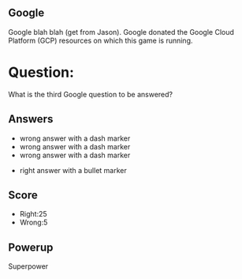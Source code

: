 ## Google
Google blah blah (get from Jason).
Google donated the Google Cloud Platform (GCP) resources
on which this game is running.

# Question:
What is the third Google question to be answered?

## Answers
- wrong answer with a dash marker
- wrong answer with a dash marker
- wrong answer with a dash marker
* right answer with a bullet marker

## Score
- Right:25
- Wrong:5

## Powerup
Superpower
